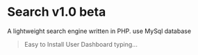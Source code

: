 # Search v1.0 beta
A lightweight search engine written in PHP. use MySql database
> Easy to Install
> User Dashboard
>typing...
